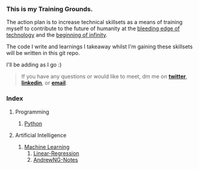 ### This is my Training Grounds.

The action plan is to increase technical skillsets as a means of training myself to contribute to the future of humanity at the [bleeding edge of technology](https://en.wikipedia.org/wiki/Technological_singularity) and the [beginning of infinity](https://en.wikipedia.org/wiki/The_Beginning_of_Infinity).


The code I write and learnings I takeaway whilst I'm gaining these skillsets will be written in this git repo.


I'll be adding as I go :)

> If you have any questions or would like to meet, dm me on **[twitter](https://twitter.com/vxnuaj)**, **[linkedin](https://linkedin.com/in/vxnuaj)**, or **[email](mailto:vxnuaj@gmail.com)**.

### Index

01. Programming
    01. [Python](Programming/Python/)

02. Artificial Intelligence
    01. [Machine Learning](Artificial-Intelligence/MachineLearning)
        01. [Linear-Regression](Artificial-Intelligence/Machine-Learning/Linear-Regression/)
        02. [AndrewNG-Notes](Artificial-Intelligence/Machine-Learning/AndrewNG-Notes/)
